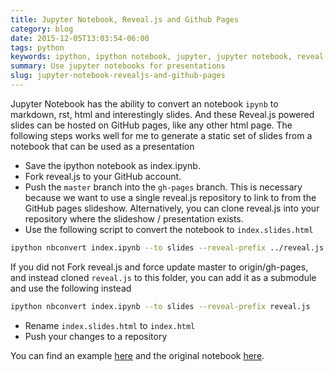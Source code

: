```yaml
---
title: Jupyter Notebook, Reveal.js and Github Pages
category: blog
date: 2015-12-05T13:03:54-06:00
tags: python
keywords: ipython, ipython notebook, jupyter, jupyter notebook, reveal.js, github pages, presentations
summary: Use jupyter notebooks for presentations
slug: jupyter-notebook-revealjs-and-github-pages
---
```


Jupyter Notebook has the ability to convert an notebook `ipynb` to markdown, rst, html and interestingly slides.
And these Reveal.js powered slides can be hosted on GitHub pages, like any other html page.
The following steps works well for me to generate a static set of slides from a notebook that can be used as a presentation

* Save the ipython notebook as index.ipynb.
* Fork reveal.js to your GitHub account.
* Push the `master` branch into the `gh-pages` branch. This is necessary because we want to use a single reveal.js repository to link to from the GitHub pages slideshow. Alternatively, you can clone reveal.js into your repository where the slideshow / presentation exists.
* Use the following script to convert the notebook to `index.slides.html`

```bash
ipython nbconvert index.ipynb --to slides --reveal-prefix ../reveal.js
```

If you did not Fork reveal.js and force update master to origin/gh-pages, and instead cloned `reveal.js` to this folder, you can add it as a submodule and use the following instead

```bash
ipython nbconvert index.ipynb --to slides --reveal-prefix reveal.js
```

* Rename `index.slides.html` to `index.html`
* Push your changes to a repository

You can find an example [here](https://kdheepak.com/jupyter-notebook) and the original notebook [here](https://github.com/kdheepak/jupyter-notebook).
